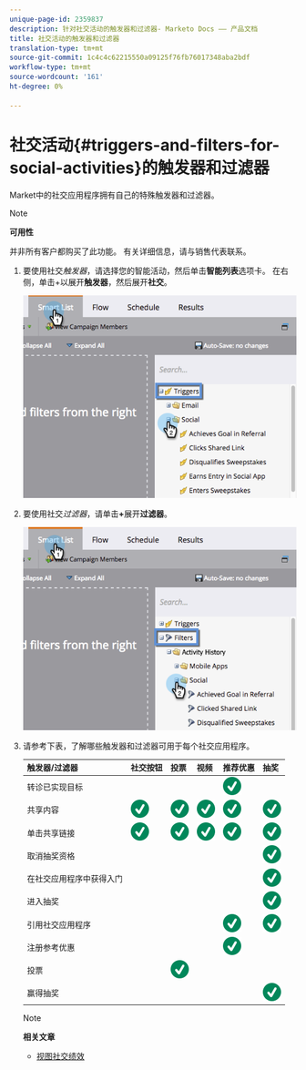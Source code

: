 ```yaml
---
unique-page-id: 2359837
description: 针对社交活动的触发器和过滤器- Marketo Docs —— 产品文档
title: 社交活动的触发器和过滤器
translation-type: tm+mt
source-git-commit: 1c4c4c62215550a09125f76fb76017348aba2bdf
workflow-type: tm+mt
source-wordcount: '161'
ht-degree: 0%

---
```



# 社交活动{#triggers-and-filters-for-social-activities}的触发器和过滤器

Market中的社交应用程序拥有自己的特殊触发器和过滤器。

>[!NOTE]
>
>**可用性**
>
>并非所有客户都购买了此功能。 有关详细信息，请与销售代表联系。

1. 要使用社交&#x200B;*触发器*，请选择您的智能活动，然后单击&#x200B;**智能列表**&#x200B;选项卡。 在右侧，单击+以展开&#x200B;**触发器**，然后展开&#x200B;**社交**。

   ![](assets/image2015-4-23-11-22-39.png)

1. 要使用社交&#x200B;*过滤器*，请单击&#x200B;**+**&#x200B;展开&#x200B;**过滤器**。

   ![](assets/two-282-29.png)

1. 请参考下表，了解哪些触发器和过滤器可用于每个社交应用程序。

   | 触发器/过滤器 | 社交按钮 | 投票 | 视频 | 推荐优惠 | 抽奖 |
   |---|---|---|---|---|---|
   | 转诊已实现目标 |  |  |  | ![（勾号）](assets/check.svg) |  |
   | 共享内容 | ![（勾号）](assets/check.svg) | ![（勾号）](assets/check.svg) | ![（勾号）](assets/check.svg) | ![（勾号）](assets/check.svg) | ![（勾号）](assets/check.svg) |
   | 单击共享链接 | ![（勾号）](assets/check.svg) | ![（勾号）](assets/check.svg) | ![（勾号）](assets/check.svg) | ![（勾号）](assets/check.svg) | ![（勾号）](assets/check.svg) |
   | 取消抽奖资格 |  |  |  |  | ![（勾号）](assets/check.svg) |
   | 在社交应用程序中获得入门 |  |  |  |  | ![（勾号）](assets/check.svg) |
   | 进入抽奖 |  |  |  |  | ![（勾号）](assets/check.svg) |
   | 引用社交应用程序 |  |  |  | ![（勾号）](assets/check.svg) | ![（勾号）](assets/check.svg) |
   | 注册参考优惠 |  |  |  | ![（勾号）](assets/check.svg) |  |
   | 投票 |  | ![（勾号）](assets/check.svg) |  |  |  |
   | 赢得抽奖 |  |  |  |  | ![（勾号）](assets/check.svg) |

   >[!NOTE]
   >
   >**相关文章**
   >
   >* [视图社交绩效](view-social-performance.md)

